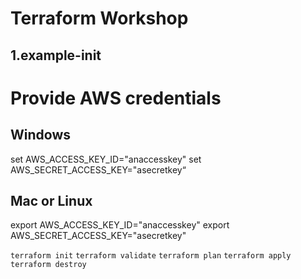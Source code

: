 # Terraform Workshop

## 1.example-init

# Provide AWS credentials
## Windows
set AWS_ACCESS_KEY_ID="anaccesskey"
set AWS_SECRET_ACCESS_KEY="asecretkey“

## Mac or Linux
export AWS_ACCESS_KEY_ID="anaccesskey"
export AWS_SECRET_ACCESS_KEY="asecretkey"

`terraform init`
`terraform validate`
`terraform plan`
`terraform apply`
`terraform destroy`

